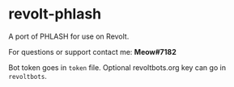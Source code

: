 # revolt-phlash

A port of PHLASH for use on Revolt.

For questions or support contact me: **Meow#7182**

Bot token goes in `token` file. Optional revoltbots.org key can go in `revoltbots`.
